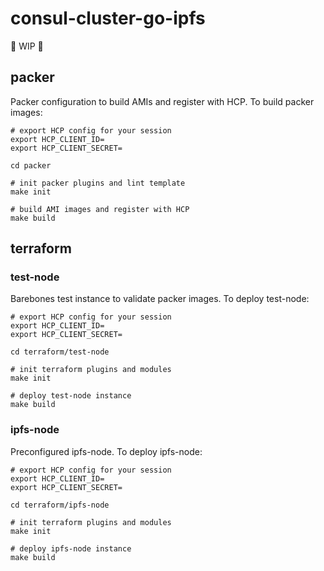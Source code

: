 # consul-cluster-go-ipfs
🚧 WIP 🚧
## packer
Packer configuration to build AMIs and register with HCP.  To build packer images:
```
# export HCP config for your session
export HCP_CLIENT_ID=
export HCP_CLIENT_SECRET=

cd packer

# init packer plugins and lint template
make init

# build AMI images and register with HCP
make build
```
## terraform
### test-node
Barebones test instance to validate packer images.  To deploy test-node:
```
# export HCP config for your session
export HCP_CLIENT_ID=
export HCP_CLIENT_SECRET=

cd terraform/test-node

# init terraform plugins and modules
make init

# deploy test-node instance
make build
```
### ipfs-node
Preconfigured ipfs-node.  To deploy ipfs-node:
```
# export HCP config for your session
export HCP_CLIENT_ID=
export HCP_CLIENT_SECRET=

cd terraform/ipfs-node

# init terraform plugins and modules
make init

# deploy ipfs-node instance
make build
```
